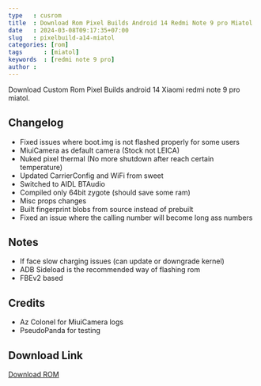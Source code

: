 ```yaml
---
type   : cusrom
title  : Download Rom Pixel Builds Android 14 Redmi Note 9 pro Miatol
date   : 2024-03-08T09:17:35+07:00
slug   : pixelbuild-a14-miatol
categories: [rom]
tags      : [miatol]
keywords  : [redmi note 9 pro]
author : 
---
```


Download Custom Rom Pixel Builds android 14 Xiaomi redmi note 9 pro miatol.

## Changelog
- Fixed issues where boot.img is not flashed properly for some users
- MiuiCamera as default camera (Stock not LEICA)
- Nuked pixel thermal (No more shutdown after reach certain temperature)
- Updated CarrierConfig and WiFi from sweet
- Switched to AIDL BTAudio
- Compiled only 64bit zygote (should save some ram)
- Misc props changes
- Built fingerprint blobs from source instead of prebuilt
- Fixed an issue where the calling number will become long ass numbers

## Notes
- If face slow charging issues (can update or downgrade kernel)
- ADB Sideload is the recommended way of flashing rom
- FBEv2 based

## Credits
- Az Colonel for MiuiCamera logs
- PseudoPanda for testing
 

## Download Link
[Download ROM](https://pixelbuilds.org/download/miatoll)



